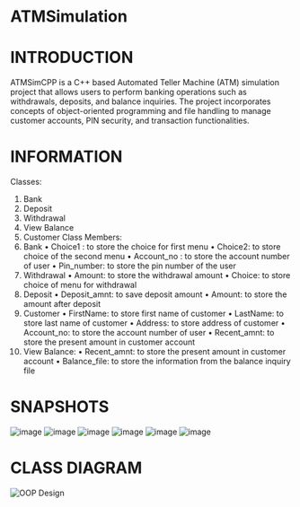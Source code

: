 # ATMSimulation

# INTRODUCTION
ATMSimCPP is a C++ based Automated Teller Machine (ATM) simulation project that allows users to perform banking operations such as withdrawals, deposits, and balance inquiries. The project incorporates concepts of object-oriented programming and file handling to manage customer accounts, PIN security, and transaction functionalities.

# INFORMATION
Classes:
1. Bank
2. Deposit
3. Withdrawal
4. View Balance
5. Customer
Class Members:
1. Bank
• Choice1 : to store the choice for first menu
• Choice2: to store choice of the second menu
• Account_no : to store the account number of user
• Pin_number: to store the pin number of the user
2. Withdrawal
• Amount: to store the withdrawal amount
• Choice: to store choice of menu for withdrawal
3. Deposit
• Deposit_amnt: to save deposit amount
• Amount: to store the amount after deposit
4. Customer
• FirstName: to store first name of customer
• LastName: to store last name of customer
• Address: to store address of customer
• Account_no: to store the account number of user
• Recent_amnt: to store the present amount in customer account
5. View Balance:
• Recent_amnt: to store the present amount in customer account
• Balance_file: to store the information from the balance inquiry file

# SNAPSHOTS
![image](https://github.com/9643Rafia/ATMSimulation/assets/158092817/f631812a-3e9a-4132-a722-53138d262a2c)
![image](https://github.com/9643Rafia/ATMSimulation/assets/158092817/77fca933-7324-4619-8ee9-6144a4dd9a36)
![image](https://github.com/9643Rafia/ATMSimulation/assets/158092817/d82d1b4f-dab0-4dc0-8d32-9a6515677a68)
![image](https://github.com/9643Rafia/ATMSimulation/assets/158092817/c47805ae-f2d0-4540-a0f5-b1c5c522bdd8)
![image](https://github.com/9643Rafia/ATMSimulation/assets/158092817/e09015f4-3bb9-4be7-a5c5-0533f392bdc5)
![image](https://github.com/9643Rafia/ATMSimulation/assets/158092817/6772025c-7d59-4bf8-9a85-7765b1db6059)

# CLASS DIAGRAM
![OOP Design](https://github.com/9643Rafia/ATMSimulation/assets/158092817/7cd57c3f-d0ea-4fa5-9308-68f9181deacd)
